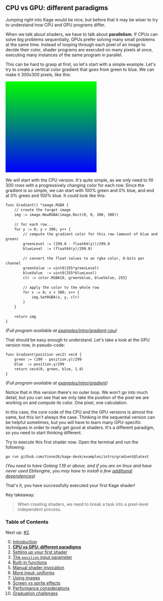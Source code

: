 ## CPU vs GPU: different paradigms

Jumping right into Kage would be nice, but before that it may be wiser to try to understand how CPU and GPU programs differ.

When we talk about shaders, we have to talk about **parallelism**. If CPUs can solve big problems sequentially, GPUs prefer solving many small problems at the same time. Instead of looping through each pixel of an image to decide their color, shader programs are executed on many pixels at once, executing many instances of the same program in parallel.

This can be hard to grasp at first, so let's start with a simple example. Let's try to create a vertical color gradient that goes from green to blue. We can make it 300x300 pixels, like this:

![](https://github.com/tinne26/kage-desk/blob/main/img/intro_cpu_gradient.png?raw=true)

We will start with the CPU version. It's quite simple, as we only need to fill 300 rows with a progressively changing color for each row. Since the gradient is so simple, we can start with 100% green and 0% blue, and end at 0% green and 100% blue. It could look like this:
```Golang
func Gradient() *image.RGBA {
	// create the target image
	img := image.NewRGBA(image.Rect(0, 0, 300, 300))

	// for each row...
	for y := 0; y < 300; y++ {
		// compute the gradient color for this row (amount of blue and green)
		greenLevel := (299.0 - float64(y))/299.0
		blueLevel  := (float64(y)/299.0)

		// convert the float values to an rgba color, 8-bits per channel
		greenValue := uint8(255*greenLevel)
		blueValue  := uint8(255*blueLevel)
		clr := color.RGBA{0, greenValue, blueValue, 255}

		// apply the color to the whole row
		for x := 0; x < 300; x++ {
			img.SetRGBA(x, y, clr)
		}
	}	

	return img
}
```
*(Full program available at [examples/intro/gradient-cpu](https://github.com/tinne26/kage-desk/blob/main/examples/intro/gradient-cpu))*

That should be easy enough to understand. Let's take a look at the GPU version now, in pseudo-code:
```Golang
func Gradient(position vec2) vec4 {
	green := (299 - position.y)/299
	blue  := position.y/299
	return vec4(0, green, blue, 1.0)
}	
```
*(Full program available at [examples/intro/gradient](https://github.com/tinne26/kage-desk/blob/main/examples/intro/gradient))*

Notice that in this version there's no outer loop. We won't go into much detail, but you can see that we only take the position of the pixel we are working on and compute its color. One pixel, one calculation.

In this case, the core code of the CPU and the GPU versions is almost the same, but this isn't always the case. Thinking in the sequential version can be helpful sometimes, but you will have to learn many GPU-specific techniques in order to really get good at shaders. It's a different paradigm, so you need to start thinking different.

Try to execute this first shader now. Open the terminal and run the following:
```
go run github.com/tinne26/kage-desk/examples/intro/gradient@latest
```
*(You need to have Golang 1.19 or above, and if you are on linux and have never used Ebitengine, you may have to install a few [additional dependencies](https://ebitengine.org/en/documents/install.html?os=linux#Installing_dependencies))*

That's it, you have successfully executed your first Kage shader!

Key takeaway:
> When creating shaders, we need to break a task into a pixel-level independent process.


### Table of Contents
Next up: [#2](https://github.com/tinne26/kage-desk/blob/main/tutorials/intro/02_shader_setup.md).

0. [Introduction](https://github.com/tinne26/kage-desk/blob/main/tutorials/intro/00_introduction.md)
1. [**CPU vs GPU: different paradigms**](https://github.com/tinne26/kage-desk/blob/main/tutorials/intro/01_cpu_vs_gpu.md)
2. [Setting up your first shader](https://github.com/tinne26/kage-desk/blob/main/tutorials/intro/02_shader_setup.md)
3. [The `position` input parameter](https://github.com/tinne26/kage-desk/blob/main/tutorials/intro/03_position_input.md)
4. [Built-in functions](https://github.com/tinne26/kage-desk/blob/main/tutorials/intro/04_built_in_functions.md)
5. [Manual shader invocation](https://github.com/tinne26/kage-desk/blob/main/tutorials/intro/05_invoke_shader.md)
6. [More input: uniforms](https://github.com/tinne26/kage-desk/blob/main/tutorials/intro/06_uniforms.md)
7. [Using images](https://github.com/tinne26/kage-desk/blob/main/tutorials/intro/07_images.md)
8. [Screen vs sprite effects]()
9. [Performance considerations]()
10. [Graduation challenges]()
